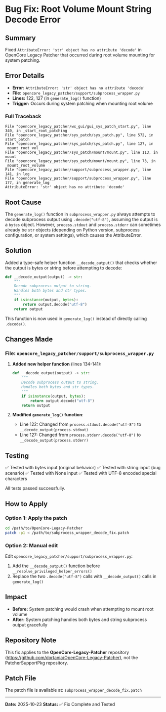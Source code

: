 # Bug Fix: Root Volume Mount String Decode Error

## Summary
Fixed `AttributeError: 'str' object has no attribute 'decode'` in OpenCore Legacy Patcher that occurred during root volume mounting for system patching.

## Error Details
- **Error:** `AttributeError: 'str' object has no attribute 'decode'`
- **File:** `opencore_legacy_patcher/support/subprocess_wrapper.py`
- **Lines:** 122, 127 (in `generate_log()` function)
- **Trigger:** Occurs during system patching when mounting root volume

### Full Traceback
```
File "opencore_legacy_patcher/wx_gui/gui_sys_patch_start.py", line 340, in _start_root_patching
File "opencore_legacy_patcher/sys_patch/sys_patch.py", line 572, in start_patch
File "opencore_legacy_patcher/sys_patch/sys_patch.py", line 127, in _mount_root_vol
File "opencore_legacy_patcher/sys_patch/mount/mount.py", line 113, in mount
File "opencore_legacy_patcher/sys_patch/mount/mount.py", line 73, in _mount_root_volume
File "opencore_legacy_patcher/support/subprocess_wrapper.py", line 141, in log
File "opencore_legacy_patcher/support/subprocess_wrapper.py", line 177, in generate_log
AttributeError: 'str' object has no attribute 'decode'
```

## Root Cause
The `generate_log()` function in `subprocess_wrapper.py` always attempts to decode subprocess output using `.decode("utf-8")`, assuming the output is a `bytes` object. However, `process.stdout` and `process.stderr` can sometimes already be `str` objects (depending on Python version, subprocess configuration, or system settings), which causes the AttributeError.

## Solution
Added a type-safe helper function `__decode_output()` that checks whether the output is bytes or string before attempting to decode:

```python
def __decode_output(output) -> str:
    """
    Decode subprocess output to string.
    Handles both bytes and str types.
    """
    if isinstance(output, bytes):
        return output.decode("utf-8")
    return output
```

This function is now used in `generate_log()` instead of directly calling `.decode()`.

## Changes Made

### File: `opencore_legacy_patcher/support/subprocess_wrapper.py`

1. **Added new helper function** (lines 134-141):
   ```python
   def __decode_output(output) -> str:
       """
       Decode subprocess output to string.
       Handles both bytes and str types.
       """
       if isinstance(output, bytes):
           return output.decode("utf-8")
       return output
   ```

2. **Modified `generate_log()` function**:
   - Line 122: Changed from `process.stdout.decode("utf-8")` to `__decode_output(process.stdout)`
   - Line 127: Changed from `process.stderr.decode("utf-8")` to `__decode_output(process.stderr)`

## Testing
✅ Tested with bytes input (original behavior)
✅ Tested with string input (bug scenario)
✅ Tested with None input
✅ Tested with UTF-8 encoded special characters

All tests passed successfully.

## How to Apply

### Option 1: Apply the patch
```bash
cd /path/to/OpenCore-Legacy-Patcher
patch -p1 < /path/to/subprocess_wrapper_decode_fix.patch
```

### Option 2: Manual edit
Edit `opencore_legacy_patcher/support/subprocess_wrapper.py`:
1. Add the `__decode_output()` function before `__resolve_privileged_helper_errors()`
2. Replace the two `.decode("utf-8")` calls with `__decode_output()` calls in `generate_log()`

## Impact
- **Before:** System patching would crash when attempting to mount root volume
- **After:** System patching handles both bytes and string subprocess output gracefully

## Repository Note
This fix applies to the **OpenCore-Legacy-Patcher** repository (https://github.com/dortania/OpenCore-Legacy-Patcher), not the PatcherSupportPkg repository.

## Patch File
The patch file is available at: `subprocess_wrapper_decode_fix.patch`

---
**Date:** 2025-10-23
**Status:** ✅ Fix Complete and Tested

